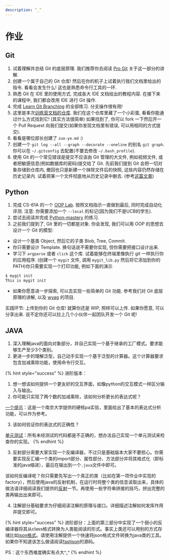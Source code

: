 ```yaml
---
description: ^_^
---
```


# 作业

## Git

1. 试着理解并总结 Git 的底层原理. 我们推荐你去阅读 [Pro Git](https://git-scm.com/book/zh/v2/Git-%E5%86%85%E9%83%A8%E5%8E%9F%E7%90%86-%E5%BA%95%E5%B1%82%E5%91%BD%E4%BB%A4%E4%B8%8E%E4%B8%8A%E5%B1%82%E5%91%BD%E4%BB%A4) 关于这一部分的讲解.
2. 创建一个属于自己的 Git 仓库! 然后在你的机子上试着执行我们文档里给出的指令. 看看会发生什么! 这也是熟悉命令行工具的一环.
3. 熟悉 Git 在 IDE 里的使用方式. 完成各大 IDE 文档给出的教程内容. 在接下来的课程中, 我们都会改用 IDE 进行 Git 操作.
4. 完成 [Learn Git Branching](https://learngitbranching.js.org/) 的全部练习. 分支操作很有用!
5. 这里是本次[训练营文档的仓库](https://github.com/Besthope-Official/Singularity-backend). 我们在这个仓库里藏了一个小彩蛋, 看看你能通过什么方式找到它! (其实方法很简单) 如果找到了, 你可以 fork 一下然后开一个 Pull Request 向我们提交(如果你发现文档里有错误, 可以用相同的方式提交).
6. 看看是哪位部长创建了 `zuo-ye.md` :)
7. 创建一个 `git log --all --graph --decorate --oneline` 的别名 `git graph`. 你可以在 `~/.gitconfig` 去配置(不要去修改 `~/.bash_profile`).
8. 使用 Git 的一个常见错误是提交不应该由 Git 管理的大文件, 例如视频文件, 或者把敏感信息(例如数据库的密码)提交给了 Git. 先前我们提到 Git 会把一切对象存储到仓库内, 撤回也只是新建一个抹除文件后的快照, 这些内容仍然存储在历史记录内. 试着把某一个文件彻底地从历史记录中删去. (参考[这篇文章](https://docs.github.com/en/authentication/keeping-your-account-and-data-secure/removing-sensitive-data-from-a-repository))

## Python

1. 完成 CS-61A 的一个 [OOP Lab](https://cs61a.org/lab/lab08/). 按照文档指示一直做到最后, 同时完成自动化评测. 注意: 你需要添加一个 `--local` 的标记(因为我们不是UCB的学生).
2. 尝试去阅读并完成 [Python-mastery](https://github.com/dabeaz-course/python-mastery) 的练习.
3. 之前我们提到了, Git 里的一切都是对象. 你会发现, 我们可以用 OOP 的思想去设计一个 Git 的模型:

* 设计一个基类 Object, 然后它的子类 Blob, Tree, Commit.
* 你只需要设计 Template. 换句话说不需要你实现, 但你需要把接口设计出来.
* 学习下 `argparse` 或者 `click` 这个库. 试着能够在终端里像执行 git 一样执行你的应用程序. (创建一个 `mygit` 文件, 调用 `mygit_lib.py` 然后将它添加到你的 PATH)你只需要实现一个打印功能, 例如下面的演示

```bash
$ mygit init
This is mygit init
```

* 如果你愿意进一步探索, 可以去实现一些简单的 Git 功能. 参考我们对 Git 底层原理的讲解, 以及 [wyag](https://wyag.thb.lt/) 的项目.

实践环节: 上传到你的 Git 仓库! 就算你还是 WIP, 照样可以上传. 如果你愿意, 可以分享出来. 说不定你还可以拉上几个小伙伴一起团队开发一个 Git 呢!

## JAVA

1. 深入理解java的面向对象部分，并自己实现一个基于继承的工厂模式。要求能够生产至少3个类别。
2. 更进一步的理解泛型，自己动手实现一个基于泛型的计算器。这个计算器要求包含加减乘除功能，使用命令行交互。

{% hint style="success" %}
进阶版本：

1. 想一想该如何提供一个更友好的交互界面，如像python的交互模式一样区分输入与输出。
2. 你可能只实现了两个数的加减乘除，该如何分析更长的表达式呢？

[一个提示](https://nju-projectn.github.io/ics-pa-gitbook/ics2022/1.5.html)：这是一个南京大学提供的硬核pa实验，里面给出了基本的表达式分析功能，可以作为参考。

3. 该如何验证你的表达式的正确性？

[单元测试](https://zh.wikipedia.org/zh-cn/%E5%8D%95%E5%85%83%E6%B5%8B%E8%AF%95)：所有未经测试的代码都是不正确的，想办法自己实现一个单元测试来检查你的实现。
{% endhint %}

3. 反射部分需要大家实现一个反编译器，不过只是基础版本大家不要担心。你需要实现反汇编一个类的import部分、属性部分、方法部分并将其格式化（即标准的java缩进），最后在输出到一个`.java`文件中即可。

该如何反编译呢？你只需要先写出一个真正的类（比如在第一项作业中实现的factory），然后使用java的反射机制，在运行时将整个类的信息读取出来，具体的做法请详细阅读我们提供的[反射](java-jin-jie/fan-she.md)一节。再使用一些字符串拼接的技巧，拼出完整的类再输出出来即可。

4. 注解部分基础要求为仔细阅读注解的原理与接口。详细描述注解如何发挥作用并提交即可。

{% hint style="success" %}
进阶部分：上面的第三部分中实现了一个弱小的反编译器将其从class格式转换为人类能阅读的形式。事实上类还可以用别的方式存储比如[json格式](https://www.json.org/json-en.html)。请使用注解提供一个快速将json格式文件转换为java类的工具。如果你不知道该怎么做请阅读[fastjson](https://www.runoob.com/w3cnote/fastjson-intro.html)的源码。

PS：这个东西难度确实有点大^\_^
{% endhint %}
